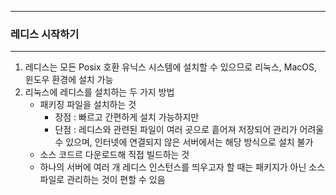 -----
### 레디스 시작하기
-----
1. 레디스는 모든 Posix 호환 유닉스 시스템에 설치할 수 있으므로 리눅스, MacOS, 윈도우 환경에 설치 가능
2. 리눅스에 레디스를 설치하는 두 가지 방법
   - 패키징 파일을 설치하는 것
     + 장점 : 빠르고 간편하게 설치 가능하지만
     + 단점 : 레디스와 관련된 파일이 여러 곳으로 흩어져 저장되어 관리가 어려울 수 있으며, 인터넷에 연결되지 않은 서버에서는 해당 방식으로 설치 불가
   - 소스 코드르 다운로드해 직접 빌드하는 것
   - 하나의 서버에 여러 개 레디스 인스턴스를 띄우고자 할 때는 패키지가 아닌 소스 파일로 관리하는 것이 편할 수 있음
   

